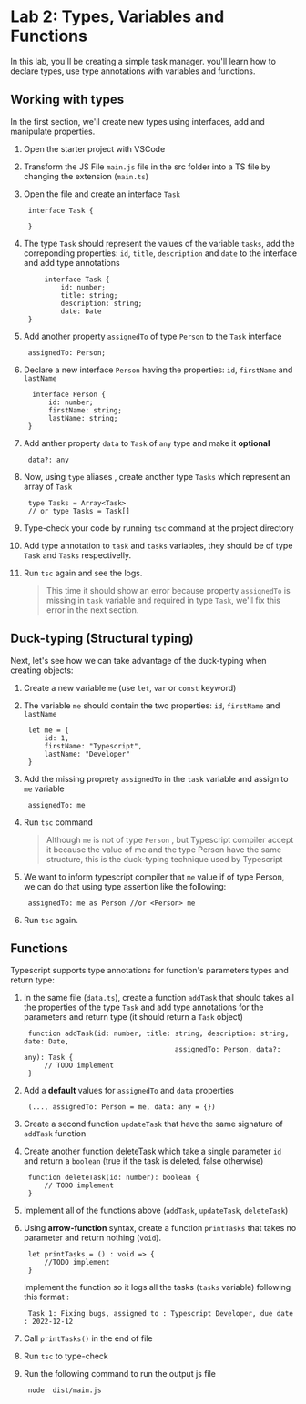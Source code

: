 # Lab 2: Types, Variables and Functions

In this lab, you'll be creating a simple task manager. you'll learn how to declare types, use type annotations with variables and functions.


## Working with types
In the first section, we'll create new types using interfaces, add and manipulate properties.

1. Open the starter project with VSCode
2. Transform the JS File `main.js` file in the src folder into a TS file by changing the extension (`main.ts`)
3. Open the file and create an interface `Task` 

		interface Task {

		}
4. The type `Task` should represent the values of the variable `tasks`, add the correponding properties: `id`, `title`, `description` and `date` to the interface and add type annotations

			interface Task {
				id: number;
				title: string;
				description: string;
				date: Date
		}
	

5. Add another  property `assignedTo`  of type `Person` to the `Task` interface
		
		assignedTo: Person;
6. Declare a new interface `Person` having the properties: `id`, `firstName` and `lastName`
	 
		 interface Person {
			 id: number;
			 firstName: string;
			 lastName: string;
		}

7. Add anther property `data` to `Task` of `any` type and make it **optional**

		data?: any
8. Now, using `type` aliases , create another type `Tasks`  which represent an array of `Task`

		type Tasks = Array<Task>
		// or type Tasks = Task[]
9. Type-check your code by running `tsc` command at the project directory
10. Add type annotation to  `task` and `tasks` variables, they should be of type `Task` and `Tasks` respectivelly.
11. Run `tsc` again and see the logs.
	

	> This time it should show an error because property `assignedTo` is missing in `task` variable and required in type `Task`, we'll fix this error in the next section.
	

## Duck-typing (Structural typing)

Next, let's see how we can take advantage of the duck-typing when creating objects:

1. Create a new variable `me`  (use `let`, `var` or `const` keyword)
2. The variable `me` should contain the two properties: `id`,  `firstName` and `lastName`

		let me = {
			id: 1,
			firstName: "Typescript",
			lastName: "Developer"
		}
3. Add the missing proprety `assignedTo` in the `task` variable and assign to `me`  variable

		assignedTo: me
4. Run `tsc` command 

	> Although `me` is not of type `Person` , but Typescript compiler accept it because the value of me and the type Person have the same structure, this is the duck-typing technique used by Typescript
	
5. We want to inform typescript compiler that `me` value if of type Person, we can do that using type assertion like the following:
	
		assignedTo: me as Person //or <Person> me

11. Run `tsc` again.

## Functions

Typescript supports type annotations for function's parameters types and return type:

1. In the same file (`data.ts`), create a function `addTask` that should takes all the properties of the type `Task` and add type annotations for the parameters and return type (it should return a `Task` object)

		function addTask(id: number, title: string, description: string, date: Date, 
											assignedTo: Person, data?: any): Task {
			// TODO implement
		}
2. Add a **default** values for `assignedTo` and `data` properties

		(..., assignedTo: Person = me, data: any = {})

3. Create a second function `updateTask` that have the same signature of `addTask`  function
4. Create another function deleteTask which take a single parameter `id` and return a `boolean` (true if the task is deleted, false otherwise)

		function deleteTask(id: number): boolean {
			// TODO implement
		}

5. Implement all of the functions above (`addTask`, `updateTask`, `deleteTask`)

6. Using **arrow-function** syntax, create a function `printTasks` that takes no parameter and return nothing (`void`).

		let printTasks = () : void => {
			//TODO implement
		}
	Implement the function so it logs all the tasks (`tasks` variable) following this format :
				
		Task 1: Fixing bugs, assigned to : Typescript Developer, due date : 2022-12-12
		
7. Call `printTasks()` in the end of file
8. Run `tsc` to type-check 
9. Run the following command to run the output js file

		node  dist/main.js


